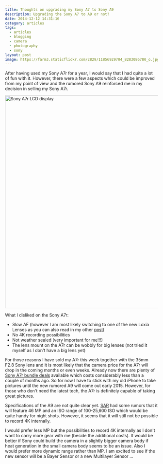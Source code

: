 ```yaml
---
title: Thoughts on upgrading my Sony A7 to Sony A9
description: Upgrading the Sony A7 to A9 or not?
date: 2014-12-12 14:31:16
category: articles
tags:
  - articles
  - blogging
  - camera
  - photography
  - sony
layout: post
image: https://farm3.staticflickr.com/2829/11856929704_8283086780_o.jpg
---
```


After having used my Sony A7r for a year, I would say that I had quite a lot of fun with it. However, there were a few aspects which could be improved from my point of view and the rumored Sony A9 reinforced me in my decision in selling my Sony A7r.

<img src="https://farm3.staticflickr.com/2829/11856929704_8283086780_o.jpg"  width="1024" height="699" alt="Sony A7r LCD display">
<br>
<!--more-->

What I disliked on the Sony A7r:

* Slow AF (however I am most likely switching to one of the new Loxia Lenses as you can also read in my other <a href="http://hikeventures.com/zeiss-loxia-35mm/">post</a>)
* No 4K recording possibilities
* Not weather sealed (very important for me!!!)
* The lens mount on the A7r can be wobbly for big lenses (not tried it myself as I don't have a big lens yet)

For those reasons I have sold my A7r this week together with the 35mm F2.8 Sony lens and it is most likely that the camera price for the A7r will drop in the coming months or even weeks.  Already now there are plenty of <a href="http://amzn.to/1yIe5VV" target="_blank" rel="nofollow">Sony A7r bundle deals</a> available which costs considerably less than a couple of months ago. So for now I have to stick with my old iPhone to take pictures until the new rumored A9 will come out early 2015. However, for those who don't need the latest tech, the A7r is definitely capable of taking great pictures.

Specifications of the A9 are not quite clear yet. <a href="http://www.sonyalpharumors.com/sr2-sony-a9-specs-46-mp-sensor-and-weather-sealed-body/" target="_blank">SAR</a> had some rumors that it will feature 46 MP and an ISO range of 100-25,600 ISO which would be quite handy for night shots. However, it seems that it will still not be possible to record 4K internally.

I would prefer less MP but the possibilities to record 4K internally as I don't want to carry more gear with me (beside the additional costs). It would be better if Sony could build the camera in a slightly bigger camera body if heat generation in the small camera body seems to be an issue. Also I would prefer more dynamic range rather than MP.  I am excited to see if the new sensor will be a Bayer Sensor or a new Multilayer Sensor ...
